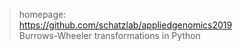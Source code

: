 >  homepage:  
https://github.com/schatzlab/appliedgenomics2019  
Burrows-Wheeler transformations in Python
